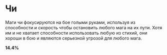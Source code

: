 # Чи

Маги чи фокусируются на бое голыми руками, используя из способности и скорость чтобы остановить любого мага на их пути. Хотя им и не хватает способности использовать любую из стихий, они хороши в бою и являются серьезной угрозой для любого мага.

**14.4%**
